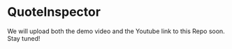 # QuoteInspector

We will upload both the demo video and the Youtube link to this Repo soon. Stay tuned! 
